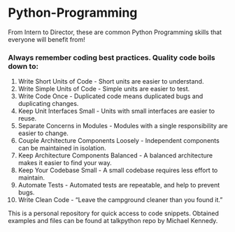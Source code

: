 # Python-Programming
From Intern to Director, these are common Python Programming skills that everyone will benefit from!


### Always remember coding best practices. Quality code boils down to:

1. Write Short Units of Code - Short units are easier to understand.
2. Write Simple Units of Code - Simple units are easier to test.
3. Write Code Once - Duplicated code means duplicated bugs and duplicating changes.
4. Keep Unit Interfaces Small - Units with small interfaces are easier to reuse.
5. Separate Concerns in Modules - Modules with a single responsibility are easier to change.
6. Couple Architecture Components Loosely - Independent components can be maintained in isolation.
7. Keep Architecture Components Balanced - A balanced architecture makes it easier to find your way.
8. Keep Your Codebase Small - A small codebase requires less effort to maintain.
9. Automate Tests - Automated tests are repeatable, and help to prevent bugs.
10. Write Clean Code - “Leave the campground cleaner than you found it.”






This is a personal repository for quick access to code snippets. Obtained examples and files can be found at talkpython repo by Michael Kennedy.
